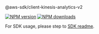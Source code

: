 @aws-sdk/client-kinesis-analytics-v2

[![NPM version](https://img.shields.io/npm/v/@aws-sdk/client-kinesis-analytics-v2/rc.svg)](https://www.npmjs.com/package/@aws-sdk/client-kinesis-analytics-v2)
[![NPM downloads](https://img.shields.io/npm/dm/@aws-sdk/client-kinesis-analytics-v2.svg)](https://www.npmjs.com/package/@aws-sdk/client-kinesis-analytics-v2)

For SDK usage, please step to [SDK readme](https://github.com/aws/aws-sdk-js-v3).

